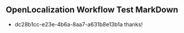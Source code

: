 ## OpenLocalization Workflow Test MarkDown
* dc28b1cc-e23e-4b6a-8aa7-a631b8e13b1a thanks!

<!--HONumber=Jul16_HO3-->


